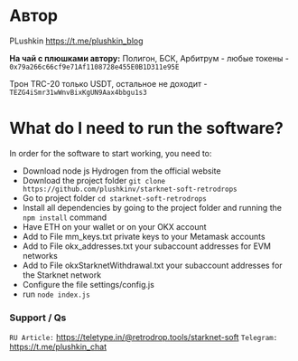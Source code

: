 # Автор
PLushkin https://t.me/plushkin_blog        

**На чай с плюшками автору:**
Полигон, БСК, Арбитрум - любые токены - `0x79a266c66cf9e71Af1108728e455E0B1D311e95E`

Трон TRC-20 только USDT, остальное не доходит - `TEZG4iSmr31wWnvBixKgUN9Aax4bbgu1s3`

# What do I need to run the software?
In order for the software to start working, you need to:
- Download node js Hydrogen from the official website
- Download the project folder `git clone https://github.com/plushkinv/starknet-soft-retrodrops`
- Go to project folder `cd starknet-soft-retrodrops`
- Install all dependencies by going to the project folder and running the `npm install` command
- Have ETH on your wallet or on your OKX account
- Add to File mm_keys.txt private keys to your Metamask accounts
- Add to File okx_addresses.txt your subaccount addresses for EVM networks
- Add to File okxStarknetWithdrawal.txt your subaccount addresses for the Starknet network
- Configure the file settings/config.js
- run `node index.js`


### Support / Qs
`RU Article:`  https://teletype.in/@retrodrop.tools/starknet-soft
`Telegram:` https://t.me/plushkin_chat
